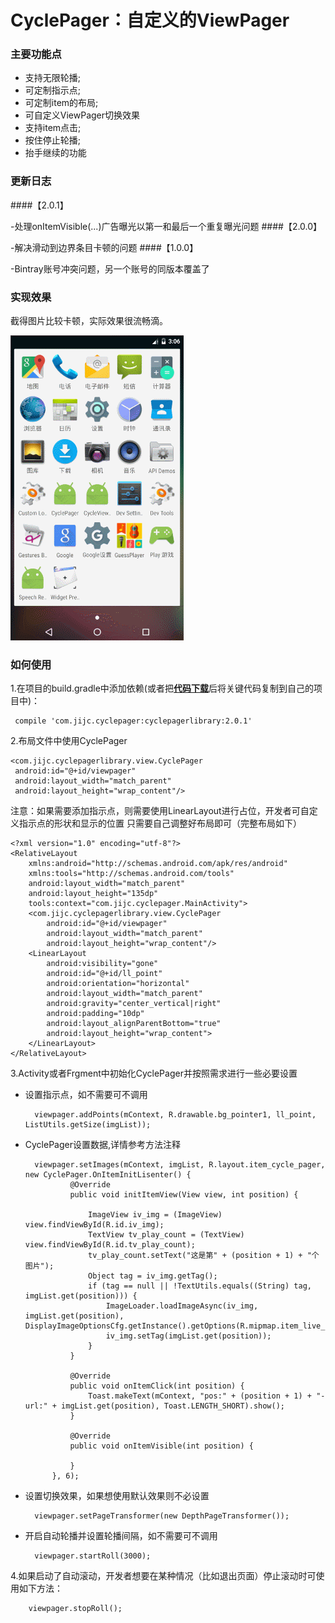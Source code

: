 # CyclePager：自定义的ViewPager

### 主要功能点
* 支持无限轮播;
* 可定制指示点;
* 可定制item的布局;
* 可自定义ViewPager切换效果
* 支持item点击;
* 按住停止轮播;
* 抬手继续的功能

### 更新日志
####【2.0.1】

-处理onItemVisible(...)广告曝光以第一和最后一个重复曝光问题
####【2.0.0】

-解决滑动到边界条目卡顿的问题
####【1.0.0】

-Bintray账号冲突问题，另一个账号的同版本覆盖了


### 实现效果
 截得图片比较卡顿，实际效果很流畅滴。

![JiJinchao CyclePage]( https://github.com/jijinchao2014/CyclePager/blob/master/cyclepager.gif?raw=true )

### 如何使用
1.在项目的build.gradle中添加依赖(或者把<a href = "https://github.com/jijinchao2014/CyclePager"><b>代码下载</b></a>后将关键代码复制到自己的项目中)：

	 compile 'com.jijc.cyclepager:cyclepagerlibrary:2.0.1'
2.布局文件中使用CyclePager

    <com.jijc.cyclepagerlibrary.view.CyclePager
     android:id="@+id/viewpager"
     android:layout_width="match_parent"
     android:layout_height="wrap_content"/>
 注意：如果需要添加指示点，则需要使用LinearLayout进行占位，开发者可自定义指示点的形状和显示的位置
 只需要自己调整好布局即可（完整布局如下）

	<?xml version="1.0" encoding="utf-8"?>
	<RelativeLayout
	    xmlns:android="http://schemas.android.com/apk/res/android"
	    xmlns:tools="http://schemas.android.com/tools"
	    android:layout_width="match_parent"
	    android:layout_height="135dp"
	    tools:context="com.jijc.cyclepager.MainActivity">
	    <com.jijc.cyclepagerlibrary.view.CyclePager
	        android:id="@+id/viewpager"
	        android:layout_width="match_parent"
	        android:layout_height="wrap_content"/>
	    <LinearLayout
	        android:visibility="gone"
	        android:id="@+id/ll_point"
	        android:orientation="horizontal"
	        android:layout_width="match_parent"
	        android:gravity="center_vertical|right"
	        android:padding="10dp"
	        android:layout_alignParentBottom="true"
	        android:layout_height="wrap_content">
	    </LinearLayout>
	</RelativeLayout>
3.Activity或者Frgment中初始化CyclePager并按照需求进行一些必要设置

- 设置指示点，如不需要可不调用

    	viewpager.addPoints(mContext, R.drawable.bg_pointer1, ll_point, ListUtils.getSize(imgList));

- CyclePager设置数据,详情参考方法注释

		viewpager.setImages(mContext, imgList, R.layout.item_cycle_pager, new CyclePager.OnItemInitLisenter() {
	            @Override
	            public void initItemView(View view, int position) {
	
	                ImageView iv_img = (ImageView) view.findViewById(R.id.iv_img);
	                TextView tv_play_count = (TextView) view.findViewById(R.id.tv_play_count);
	                tv_play_count.setText("这是第" + (position + 1) + "个图片");
	                Object tag = iv_img.getTag();
	                if (tag == null || !TextUtils.equals((String) tag, imgList.get(position))) {
	                    ImageLoader.loadImageAsync(iv_img, imgList.get(position), DisplayImageOptionsCfg.getInstance().getOptions(R.mipmap.item_live_bg));
	                    iv_img.setTag(imgList.get(position));
	                }
	            }
	
	            @Override
	            public void onItemClick(int position) {
	                Toast.makeText(mContext, "pos:" + (position + 1) + "-url:" + imgList.get(position), Toast.LENGTH_SHORT).show();
	            }
	
	            @Override
	            public void onItemVisible(int position) {
		
	            }
	        }, 6);	
- 设置切换效果，如果想使用默认效果则不必设置

		viewpager.setPageTransformer(new DepthPageTransformer());
- 开启自动轮播并设置轮播间隔，如不需要可不调用

    	viewpager.startRoll(3000);

4.如果启动了自动滚动，开发者想要在某种情况（比如退出页面）停止滚动时可使用如下方法：

		viewpager.stopRoll();